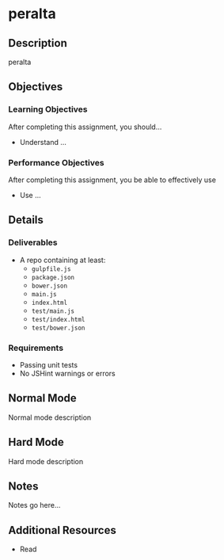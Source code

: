 # peralta

## Description
peralta

## Objectives

### Learning Objectives

After completing this assignment, you should…

* Understand ...

### Performance Objectives

After completing this assignment, you be able to effectively use

* Use ...


## Details

### Deliverables

* A repo containing at least:
  * `gulpfile.js`
  * `package.json`
  * `bower.json`
  * `main.js`
  * `index.html`
  * `test/main.js`
  * `test/index.html`
  * `test/bower.json`

### Requirements

* Passing unit tests
* No JSHint warnings or errors

## Normal Mode

Normal mode description

## Hard Mode

Hard mode description

## Notes

Notes go here...

## Additional Resources

* Read []()
